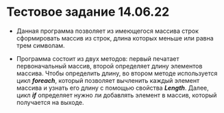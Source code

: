 # Тестовое задание 14.06.22

+ Данная программа позволяет из имеющегося массива строк сформировать массив из строк, длина которых меньше или равна трем символам.

+ Программа состоит из двух методов: первый печатает первоначальный массив, второй определяет длину элементов массива. Чтобы определить длину, во втором методе используется цикл _**foreach**_, который позволяет вычленить каждый элемент массива и узнать его длину с помощью свойства _**Length**_. Далее, цикл _**if**_ определяет нужно ли добавлять элемент в массив, который получается на выходе.
